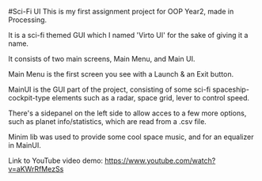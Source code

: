 #Sci-Fi UI
This is my first assignment project for OOP Year2, made in Processing.

It is a sci-fi themed GUI which I named 'Virto UI' for the sake of giving it a name.

It consists of two main screens, Main Menu, and Main UI.

Main Menu is the first screen you see with a Launch & an Exit button.

MainUI is the GUI part of the project, consisting of some sci-fi spaceship-cockpit-type elements such as a radar, space grid, lever to control speed.

There's a sidepanel on the left side to allow acces to a few more options, such as planet info/statistics, which are read from a .csv file.

Minim lib was used to provide some cool space music, and for an equalizer in MainUI.

Link to YouTube video demo: https://www.youtube.com/watch?v=aKWrRfMezSs
